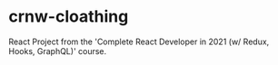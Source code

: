 # crnw-cloathing

React Project from the 'Complete React Developer in 2021 (w/ Redux, Hooks, GraphQL)' course.
